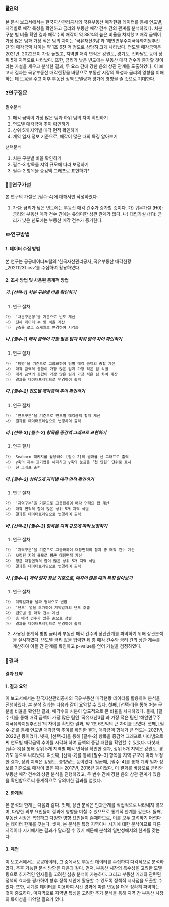 ### 🖥️요약
본 분석 보고서에서는 한국자산관리공사의 국유부동산 매각현황 데이터를 통해 연도별, 지역별로 매각 특성을 확인하고 금리와 부동산 매각 건수 간의 관계를 분석하였다. 
처분 구분 별 비율 확인 결과 매각수의 매각이 약 88%의 높은 비율을 차지했고 매각 금액이 가장 많은 팀과 가장 적은 팀의 차이는  '국유재산3팀'과 '해안면무주지국유화지원추진단'의 매각금액 차이는 약 1조 6천 억 정도로 상당히 크게 나타났다. 연도별 매각금액은 2021년, 2022년이 가장 높았고, 지역별 매각 면적은 강원도, 경기도, 전라남도 등이 상위 5개 지역으로 나타났다. 또한, 금리가 낮은 년도에는 부동산 매각 건수가 증가할 것이라는 가설을 세우고 분석한 결과, 두 요소 간에 강한 음의 상관 관계를 도출하였다.
이 보고서 결과는 국유부동산 매각현황을 바탕으로 부동산 시장의 특성과 금리의 영향을 이해하는 데 도움을 주고 이후 부동산 정책 모델링과 평가에 영향을 줄 것으로 기대한다.
### ❓연구질문
필수분석
1)	매각 금액이 가장 많은 팀과 하위 팀의 차이 확인하기
2)	연도별 매각금액 추이 확인하기
3)	상위 5개 지역별 매각 면적 확인하기
4)	계약 일자 정보 기준으로, 매각이 많은 때의 특징 알아보기

선택분석
1)	처분 구분별 비율 확인하기
2)	필수-3 항목을 지역 규모에 따라 보정하기
3)	필수-2 항목을 증감액 그래프로 표현하기*

### 👩‍🔬연구가설
본 연구의 가설은 [필수-4]에 대해서만 작성하였다. 
1)	가설: 금리가 낮은 년도에는 부동산 매각 건수가 증가할 것이다.
가)	귀무가설 (H0): 금리와 부동산 매각 건수 간에는 유의미한 상관 관계가 없다.
나)	대립가설 (H1): 금리가 낮은 년도에는 부동산 매각 건수가 증가한다.

### ✏️연구방법
#### 1. 데이터 수집 방법
   본 연구는 공공데이터포털의 ‘한국자산관리공사_국유부동산 매각현황_20211231.csv’를 수집하여 활용하였다. 
   
#### 2. 조사 방법 및 사용된 통계적 방법
  ##### 가.	[선택-1] 처분 구분별 비율 확인하기
  1)	연구 절차
     
    가)	‘처분구분명’을 기준으로 빈도 계산 
    나)	전체 데이터 수 및 비율 계산
    다)	y축을 로그 스케일로 변경하여 시각화

  ##### 나.	[필수-1] 매각 금액이 가장 많은 팀과 하위 팀의 차이 확인하기
  1)	연구 절차
     
    가)	‘팀명’을 기준으로 그룹화하여 팀별 매각 금액의 총합 계산
    나)	매각 금액의 총합이 가장 많은 팀과 가장 적은 팀 식별
    다)	매각 금액의 총합이 가장 많은 팀과 가장 적은 팀 차이 계산
    라)	결과를 데이터프레임으로 변경하여 출력

  ##### 다.	[필수-2] 연도별 매각금액 추이 확인하기
  1)	연구 절차
     
    가)	‘연도구분’을 기준으로 연도별 매각금액 합계 계산
    나)	결과를 데이터프레임으로 변경하여 출력 

  ##### 라.	[선택-3] [필수-2] 항목을 증감액 그래프로 표현하기 
  1)	연구 절차
     
    가)	Seaborn 패키지를 활용하여 [필수-2]의 결과를 선 그래프로 출력
    나)	y축의 지수 표기법을 해제하고 y축의 눈금을 ‘천 만원’ 단위로 표시
    다)	선 그래프 출력 

  ##### 마.	[필수-3] 상위 5개 지역별 매각 면적 확인하기
  1)	연구 절차
     
    가)	‘지역구분’을 기준으로 그룹화하여 매각 면적의 합 계산 
    나)	매각 면적의 합이 많은 상위 5개 지역 식별
    다)	결과를 데이터프레임으로 변경하여 출력 

  ##### 바.	[선택-2] [필수-3] 항목을 지역 규모에 따라 보정하기
  1)	연구 절차
     
    가)	‘지역구분’을 기준으로 그룹화하여 대장면적의 합과 총 매각 건수 계산
    나)	보정된 지역 규모로 평균 대장면적 계산
    다)	평균 대장면적의 합이 많은 상위 5개 지역 식별
    라)	결과를 데이터프레임으로 변경하여 출력 

  ##### 사.	[필수-4] 계약 일자 정보 기준으로, 매각이 많은 때의 특징 알아보기
  1)	연구 절차
     
    가)	계약일자를 날짜 형식으로 변환
    나)	‘년도’ 열을 추가하여 계약일자의 년도 추출
    다)	년도별 총 매각 건수 계산
    라)	총 매각 건수가 많은 순으로 정렬
    마)	결과를 데이터프레임으로 변경하여 출력 
    
  2) 사용된 통계적 방법
    금리와 부동산 매각 건수의 상관관계를 파악하기 위해 상관분석을 실시하였다. 년도별 금리 값을 입력한 뒤 총 매각 건수와 금리 간의 상관 계수를 계산하여 이들 간 관계를 확인하고 p-value를 얻어 가설을 검정하였다.

### 📖결과
#### 결과 요약
#### 1.	결과 요약
이 보고서에서는 한국자산관리공사의 국유부동산 매각현황 데이터를 활용하여 분석을 진행하였다. 본 분석 결과는 다음과 같이 요약할 수 있다.
첫째, [선택-1]을 통해 처분 구분별 비율을 확인한 결과, 매각수의 처분이 압도적으로 큰 비율을 차지하였다. 둘째, [필수-1]을 통해 매각 금액이 가장 많은 팀인 ‘국유재산3팀’과 가장 적은 팀인 ‘해안면무주지국유화지원추진단’의 차이를 확인한 결과, 약 1조 6천억의 큰 차이를 보였다. 셋째, [필수-2]를 통해 연도별 매각금액 추이를 확인한 결과, 매각금액 합계가 큰 연도는 2021년, 2022년 등이었다. 넷째, [선택-3]을 통해 [필수-2] 항목을 증감액 그래프로 나타냄으로써 연도별 매각금액 추이를 시각화 하여 금액의 증감 패턴을 확인할 수 있었다. 다섯째, [필수-3]을 통해 상위 5개 지역별 매각 면적을 확인한 결과, 상위 5개 지역은 강원도, 경기도 등으로 나타났다. 여섯째, [선택-2]를 통해 [필수-3] 항목을 지역 규모에 따라 보정한 결과, 상위 지역은 강원도, 충청남도 등이었다. 일곱째, [필수-4]를 통해 계약 일자 정보를 기준으로 매각이 많은 때는 2017년, 2016년 등이었다. 이 결과를 바탕으로 금리와 부동산 매각 건수의 상관 분석을 진행하였고, 두 변수 간에 강한 음의 상관 관계가 있음을 확인함으로써 통계적으로 유의미한 결과를 얻었다.

#### 2.	한계점
본 분석의 한계는 다음과 같다. 
첫째, 상관 분석은 인과관계를 직접적으로 나타내지 않으며, 다양한 외부 요인들이 결과에 영향을 미칠 수 있으므로 통계적 한계를 갖는다. 둘째, 부동산 시장은 복잡하고 다양한 영향 요인들이 존재하므로, 이를 모두 고려하기 어렵다는 데이터 한계를 갖는다. 셋째, 본 분석은 특정 지역이나 시기에 대한 분석이므로 다른 지역이나 시기에서는 결과가 달라질 수 있기 때문에 분석의 일반성에서의 한계를 갖는다.

#### 3.	제언
이 보고서에서는 공공데이터, 그 중에서도 부동산 데이터를 수집하여 다각적으로 분석하였다. 추후 가능한 분석 방향은 다음과 같다.
먼저, 부동산 시장의 특수성을 고려한 모델링으로 추가적인 인자들을 고려한 심층 분석이 가능하다. 그리고 부동산 거래와 관련된 정책의 효과를 평가하여 향후 정책 제안에 활용할 수 있도록 정책적 시사점을 도출할 수 있다. 또한, 시계열 데이터를 이용하여 시간 경과에 따른 변동을 더욱 정확히 파악하는 것이 중요하다. 마지막으로 지역별 특성을 고려한 추가 분석을 통해 지역 간 부동산 시장의 특이성을 파악할 필요가 있다.
